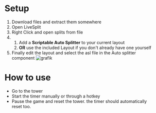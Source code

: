 # Setup

1. Download files and extract them somewhere
2. Open LiveSplit
3. Right Click and open splits from file
4. 1. Add a **Scriptable Auto Splitter** to your current layout
   2. **OR** use the included Layout if you don't already have one yourself
5. Finally edit the layout and select the asl file in the Auto splitter component
  ![grafik](https://github.com/user-attachments/assets/bcf89c16-911c-4210-bdb6-32fe80fa3a2d)

# How to use

- Go to the tower
- Start the timer manually or through a hotkey
- Pause the game and reset the tower. the timer should automatically reset too.
